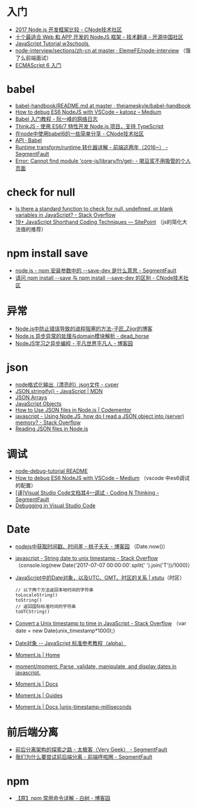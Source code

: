 # 入门

*   [2017 Node.js 开发框架比较 - CNode技术社区](https://cnodejs.org/topic/58caaec27dee71e5193a53ce)
*   [十个最适合 Web 和 APP 开发的 NodeJS 框架 - 技术翻译 - 开源中国社区](http://www.oschina.net/translate/best-nodejs-frameworks-for-web-and-app-development)
*   [JavaScript Tutorial w3schools ](https://www.w3schools.com/js/default.asp)
*   [node-interview/sections/zh-cn at master · ElemeFE/node-interview](https://github.com/ElemeFE/node-interview/tree/master/sections/zh-cn) （饿了么前端面试）
*   [ECMAScript 6 入门](http://es6.ruanyifeng.com/)

# babel

*   [babel-handbook/README.md at master · thejameskyle/babel-handbook](https://github.com/thejameskyle/babel-handbook/blob/master/translations/zh-Hans/README.md)
*   [How to debug ES6 NodeJS with VSCode – katopz – Medium](https://medium.com/@katopz/how-to-debug-es6-nodejs-with-vscode-8d00bd6c4f94)
*   [Babel 入门教程 - 阮一峰的网络日志](http://www.ruanyifeng.com/blog/2016/01/babel.html)
*   [ThinkJS - 使用 ES6/7 特性开发 Node.js 项目，支持 TypeScript](https://thinkjs.org/zh-cn/doc/2.2/debug.html)
*   [在node中使用babel6的一些简单分享 - CNode技术社区](https://cnodejs.org/topic/56460e0d89b4b49902e7fbd3)
*   [API · Babel](https://babeljs.io/docs/usage/api/)
*   [Runtime transform/runtime 转化器详解 - 前端这两年（2016~） - SegmentFault](https://segmentfault.com/a/1190000009065987)
*   [Error: Cannot find module 'core-js/library/fn/get- - 喝豆浆不用吸管的个人页面](https://my.oschina.net/boogoogle/blog/630657?p={{page}})

# check for null

*   [Is there a standard function to check for null, undefined, or blank variables in JavaScript? - Stack Overflow](https://stackoverflow.com/questions/5515310/is-there-a-standard-function-to-check-for-null-undefined-or-blank-variables-in)
*   [19+ JavaScript Shorthand Coding Techniques — SitePoint](https://www.sitepoint.com/shorthand-javascript-techniques/) （js的简化大法值的推荐）

# npm install save

*   [node.js - npm 安装参数中的 --save-dev 是什么意思 - SegmentFault](https://segmentfault.com/q/1010000000403629)
*   [请问 npm install --save 与 npm install --save-dev 的区别 - CNode技术社区](https://cnodejs.org/topic/54d33df497be414b68dcf503)

# 异常

*   [Node.js中防止错误导致的进程阻塞的方法-子匠_Zijor的博客](http://www.dengzhr.com/node-js/885)
*   [Node.js 异步异常的处理与domain模块解析 - dead_horse](http://deadhorse.me/nodejs/2013/04/13/exception_and_domain.html)
*   [NodeJS学习之异步编程 - 平凡世界平凡人 - 博客园](http://www.cnblogs.com/TwinklingZ/p/5995689.html)

# json

*   [node格式化输出（漂亮的）json文件 - cyper](https://my.oschina.net/uniquejava/blog/227275)
*   [JSON.stringify() - JavaScript | MDN](https://developer.mozilla.org/zh-CN/docs/Web/JavaScript/Reference/Global_Objects/JSON/stringify)
*   [JSON Arrays](https://www.w3schools.com/js/js_json_arrays.asp)
*   [JavaScript Objects](https://www.w3schools.com/js/js_object_definition.asp)
*   [How to Use JSON files in Node.js | Codementor](https://www.codementor.io/codementorteam/how-to-use-json-files-in-node-js-85hndqt32)
*   [javascript - Using Node.JS, how do I read a JSON object into (server) memory? - Stack Overflow](https://stackoverflow.com/questions/10011011/using-node-js-how-do-i-read-a-json-object-into-server-memory)
*   [Reading JSON files in Node.js](http://untilfalse.com/reading-json-files-in-node-js/)

# 调试

*   [node-debug-tutorial README](http://i5ting.github.io/node-debug-tutorial/)
*   [How to debug ES6 NodeJS with VSCode – Medium](https://medium.com/@katopz/how-to-debug-es6-nodejs-with-vscode-8d00bd6c4f94) （vscode 中es6调试的配置）
*   [[译]Visual Studio Code文档其4—调试 - Coding N Thinking - SegmentFault](https://segmentfault.com/a/1190000004136202)
*   [Debugging in Visual Studio Code](https://code.visualstudio.com/docs/editor/debugging)

# Date

*   [nodejs中获取时间戳、时间差 - 桃子夭夭 - 博客园](http://www.cnblogs.com/tzyy/p/nodejs.html) （Date.now()）
*   [javascript - String date to unix timestamp - Stack Overflow](https://stackoverflow.com/questions/17921126/string-date-to-unix-timestamp) （console.log(new Date('2017-07-07 00:00:00'.split(' ').join('T'))/1000)）
*   [JavaScript中的Date对象，以及UTC、GMT、时区的关系 | xtutu](http://xtutu.me/the-date-object-in-js/)（时区）

        // 以下两个方法返回本地时间的字符串
        toLocaleString()
        toString()
        // 返回国际标准时间的字符串
        toUTCString()

*   [Convert a Unix timestamp to time in JavaScript - Stack Overflow](https://stackoverflow.com/questions/847185/convert-a-unix-timestamp-to-time-in-javascript) （var date = new Date(unix_timestamp*1000);）
*   [Date对象 -- JavaScript 标准参考教程（alpha）](http://javascript.ruanyifeng.com/stdlib/date.html)
*   [Moment.js | Home](http://momentjs.com/)
*   [moment/moment: Parse, validate, manipulate, and display dates in javascript.](https://github.com/moment/moment/)
*   [Moment.js | Docs](http://momentjs.com/docs/)
*   [Moment.js | Guides](http://momentjs.com/guides/)
*   [Moment.js | Docs |unix-timestamp-milliseconds](http://momentjs.com/docs/#/parsing/unix-timestamp-milliseconds/)

# 前后端分离

*   [前后分离架构的探索之路 - 太极客（Very Geek） - SegmentFault](https://segmentfault.com/a/1190000003795517)
*   [我们为什么要尝试前后端分离 - 前端呼啦圈 - SegmentFault](https://segmentfault.com/a/1190000006240370)

# npm

*   [【原】npm 常用命令详解 - 白树 - 博客园](http://www.cnblogs.com/PeunZhang/p/5553574.html)